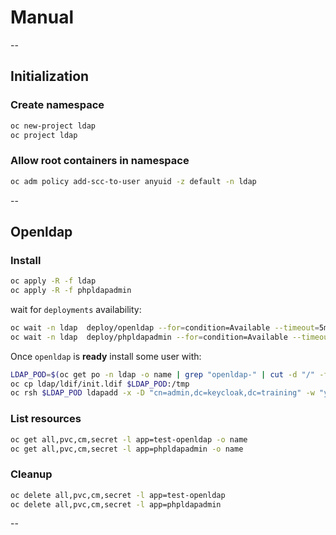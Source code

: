 # Manual

--

## Initialization

### Create namespace

```bash
oc new-project ldap
oc project ldap
```

### Allow root containers in namespace


```bash
oc adm policy add-scc-to-user anyuid -z default -n ldap
```

--

## Openldap

### Install

```bash
oc apply -R -f ldap
oc apply -R -f phpldapadmin
```

wait for `deployments` availability:

```bash
oc wait -n ldap  deploy/openldap --for=condition=Available --timeout=5m
oc wait -n ldap  deploy/phpldapadmin --for=condition=Available --timeout=5m
```

Once `openldap` is **ready** install some user with:

```bash
LDAP_POD=$(oc get po -n ldap -o name | grep "openldap-" | cut -d "/" -f 2)
oc cp ldap/ldif/init.ldif $LDAP_POD:/tmp
oc rsh $LDAP_POD ldapadd -x -D "cn=admin,dc=keycloak,dc=training" -w "your-admin-password" -f /tmp/init.ldif
```

### List resources

```bash
oc get all,pvc,cm,secret -l app=test-openldap -o name
oc get all,pvc,cm,secret -l app=phpldapadmin -o name
```

### Cleanup

```bash
oc delete all,pvc,cm,secret -l app=test-openldap
oc delete all,pvc,cm,secret -l app=phpldapadmin
```

--